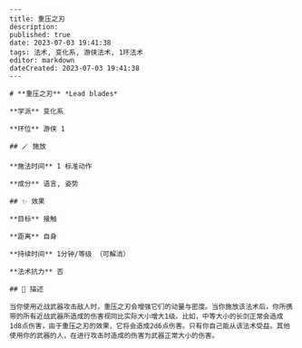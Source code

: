 
    ---
    title: 重压之刃
    description: 
    published: true
    date: 2023-07-03 19:41:38
    tags: 法术, 变化系, 游侠法术, 1环法术
    editor: markdown
    dateCreated: 2023-07-03 19:41:38
    ---

    # **重压之刃** *Lead blades*

    **学派** 变化系 

    **环位** 游侠 1

    ## 🪄 施放

    **施法时间** 1 标准动作

    **成分** 语言, 姿势

    ## ✨ 效果 

    **目标** 接触 

    **距离** 自身  

    **持续时间** 1分钟/等级 （可解消） 

    **法术抗力** 否

    ## 📖 描述

    当你使用近战武器攻击敌人时，重压之刃会增强它们的动量与密度。当你施放该法术后，你所携带的所有近战武器所造成的伤害视同比实际大小增大1级。比如，中等大小的长剑正常会造成1d8点伤害，由于重压之刃的效果，它将会造成2d6点伤害。只有你自己能从该法术受益。其他使用你的武器的人，在进行攻击时造成的伤害为武器正常大小的伤害。
    